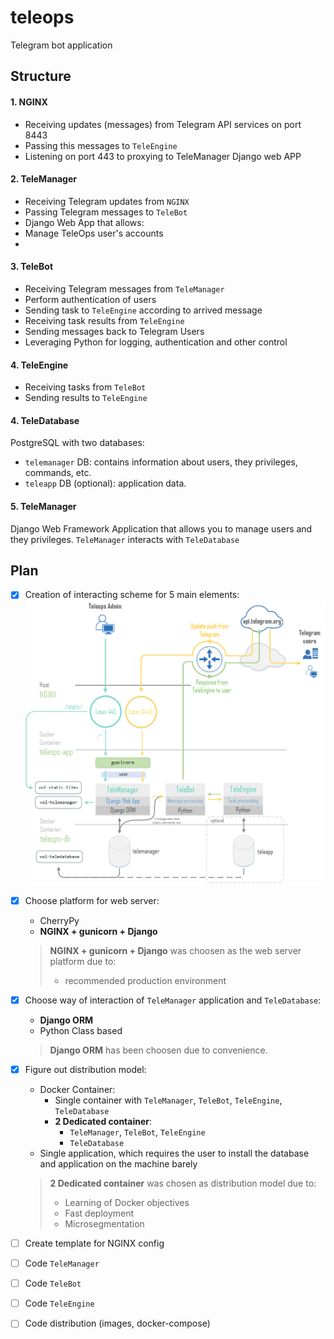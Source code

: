 # teleops

Telegram bot application

## Structure

#### 1. NGINX
 - Receiving updates (messages) from Telegram API services on port 8443
 - Passing this messages to `TeleEngine`
 - Listening on port 443 to proxying to TeleManager Django web APP
 
#### 2. TeleManager
 - Receiving Telegram updates from `NGINX`
 - Passing Telegram messages to `TeleBot`
 - Django Web App that allows:
  - Manage TeleOps user's accounts
  - 
 
#### 3. TeleBot
 - Receiving Telegram messages from `TeleManager`
 - Perform authentication of users
 - Sending task to `TeleEngine` according to arrived message
 - Receiving task results from `TeleEngine`
 - Sending messages back to Telegram Users
 - Leveraging Python for logging, authentication and other control
  
#### 4. TeleEngine
 - Receiving tasks from `TeleBot`
 - Sending results to `TeleEngine`
 
#### 4. TeleDatabase
PostgreSQL with two databases:
 - `telemanager` DB: contains information about users, they privileges, commands, etc.
 - `teleapp` DB (optional): application data.

#### 5. TeleManager
Django Web Framework Application that allows you to manage users and they privileges.
`TeleManager` interacts with `TeleDatabase`

## Plan

- [X] Creation of interacting scheme for 5 main elements:
![alt text](https://github.com/solry/teleops/blob/master/files/schema/main-schema.png)
- [X] Choose platform for web server:
  - CherryPy
  - **NGINX + gunicorn + Django**
  > **NGINX + gunicorn + Django** was choosen as the web server platform due to:
  > - recommended production environment
- [X] Choose way of interaction of `TeleManager` application and `TeleDatabase`:
  - **Django ORM**
  - Python Class based 
  > **Django ORM** has been choosen due to convenience.
- [X] Figure out distribution model:
  - Docker Container:
    - Single container with `TeleManager`, `TeleBot`, `TeleEngine`, `TeleDatabase`
    - **2 Dedicated container**:
      - `TeleManager`, `TeleBot`, `TeleEngine`
      - `TeleDatabase`
  - Single application, which requires the user to install the database and application on the machine barely
  
  > **2 Dedicated container** was chosen as distribution model due to:
  > - Learning of Docker objectives
  > - Fast deployment
  > - Microsegmentation
- [ ] Create template for NGINX config
- [ ] Code `TeleManager`
- [ ] Code `TeleBot`
- [ ] Code `TeleEngine`
- [ ] Code distribution (images, docker-compose)